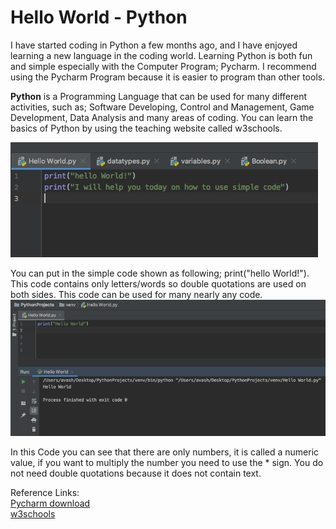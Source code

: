 Hello World - Python
===

I have started coding in Python a few months ago, and I have enjoyed learning a new language in the coding world. Learning Python is both fun and simple especially with the Computer Program; Pycharm. I recommend using the Pycharm Program because it is easier to program than other tools.

**Python** is a Programming Language that can be used for many different activities, such as; Software Developing, Control and Management, Game Development, Data Analysis and many areas of coding. You can learn the basics of Python by using the teaching website called w3schools.

![hello-world](https://github.com/Avashdk/Python/blob/master/media/Hello-World.png)  

You can put in the simple code shown as following; 
print("hello World!").  
This code contains only letters/words so double quotations are used on both sides. This code can be used for many nearly any code.    
![hello-world](https://github.com/Avashdk/Python/blob/master/media/Numeric.png)  



In this Code you can see that there are only numbers, it is called a numeric value, if you want to multiply the number you need to use the * sign. You do not need double quotations because it does not contain text.

Reference Links:   
[Pycharm download](https://www.jetbrains.com/education/download/#section=pycharm-edu)  
[w3schools](https://www.w3schools.com/python/)







